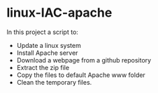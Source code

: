 # linux-IAC-apache

In this project a script to: 
- Update a linux system
- Install Apache server
- Download a webpage from a github repository
- Extract the zip file
- Copy the files to default Apache www folder
- Clean the temporary files.
